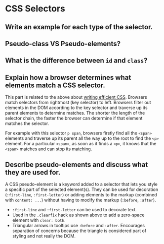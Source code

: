 # CSS Selectors

## Write an example for each type of the selector.

## Pseudo-class VS Pseudo-elements?

## What is the difference between `id` and `class`?

## Explain how a browser determines what elements match a CSS selector.

This part is related to the above about [writing efficient CSS](https://github.com/yangshun/front-end-interview-handbook/blob/master/contents/en/css-questions.md#what-are-some-of-the-gotchas-for-writing-efficient-css). Browsers match selectors from rightmost \(key selector\) to left. Browsers filter out elements in the DOM according to the key selector and traverse up its parent elements to determine matches. The shorter the length of the selector chain, the faster the browser can determine if that element matches the selector.

For example with this selector `p span`, browsers firstly find all the `<span>` elements and traverse up its parent all the way up to the root to find the `<p>` element. For a particular `<span>`, as soon as it finds a `<p>`, it knows that the `<span>` matches and can stop its matching.

## Describe pseudo-elements and discuss what they are used for.

A CSS pseudo-element is a keyword added to a selector that lets you style a specific part of the selected element\(s\). They can be used for decoration \(`:first-line`, `:first-letter`\) or adding elements to the markup \(combined with `content: ...`\) without having to modify the markup \(`:before`, `:after`\).

* `:first-line` and `:first-letter` can be used to decorate text.
* Used in the `.clearfix` hack as shown above to add a zero-space element with `clear: both`.
* Triangular arrows in tooltips use `:before` and `:after`. Encourages separation of concerns because the triangle is considered part of styling and not really the DOM.

